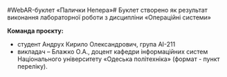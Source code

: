 #WebAR-буклет «Палички Непера»#
Буклет створено як результат виконання лабораторної роботи з дисципліни 
«Операційні системи»

**Команда проєкту:** 
+ студент Андрух Кирило Олександрович, група АІ-211
+ викладач – Блажко О.А., доцент кафедри інформаційних систем Національного університету «Одеська політехніка» (формат - пункт переліку).
